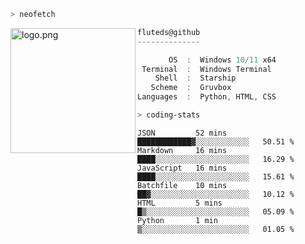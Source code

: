 ```zsh
> neofetch
```

<!--img align="left" src="https://github.com/fluteds.png" alt="logo.png" width="200"/>-->
<img align="left" src="https://external-content.duckduckgo.com/iu/?u=https%3A%2F%2F78.media.tumblr.com%2F975fca5f82161b190efdcaa05ffbd4ec%2Ftumblr_p6q6m9TJF01x3p3jmo1_500.png&f=1&nofb=1" alt="logo.png" width="200"/>

```csharp
fluteds@github
--------------

       OS  :  Windows 10/11 x64
 Terminal  :  Windows Terminal
    Shell  :  Starship
   Scheme  :  Gruvbox
Languages  :  Python, HTML, CSS
```

```zsh
> coding-stats
```

<!--START_SECTION:waka-->

```text
JSON         52 mins         ████████████▓░░░░░░░░░░░░   50.51 %
Markdown     16 mins         ████░░░░░░░░░░░░░░░░░░░░░   16.29 %
JavaScript   16 mins         ████░░░░░░░░░░░░░░░░░░░░░   15.61 %
Batchfile    10 mins         ██▓░░░░░░░░░░░░░░░░░░░░░░   10.12 %
HTML         5 mins          █▒░░░░░░░░░░░░░░░░░░░░░░░   05.09 %
Python       1 min           ▒░░░░░░░░░░░░░░░░░░░░░░░░   01.05 %
```

<!--END_SECTION:waka-->
